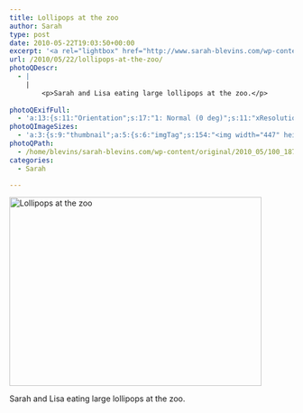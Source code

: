 ```yaml
---
title: Lollipops at the zoo
author: Sarah
type: post
date: 2010-05-22T19:03:50+00:00
excerpt: '<a rel="lightbox" href="http://www.sarah-blevins.com/wp-content/main/2010_05/100_1877.jpg" title="Lollipops at the zoo"><img width="447" height="335" alt="Lollipops at the zoo" src="/images/original/2010_05/100_1877.jpg" class="photoQexcerpt photoQLinkImg" /></a>'
url: /2010/05/22/lollipops-at-the-zoo/
photoQDescr:
  - |
    |
        <p>Sarah and Lisa eating large lollipops at the zoo.</p>
        
photoQExifFull:
  - 'a:13:{s:11:"Orientation";s:17:"1: Normal (0 deg)";s:11:"xResolution";s:2:"72";s:11:"yResolution";s:2:"72";s:14:"ResolutionUnit";s:4:"Inch";s:8:"Software";s:15:"QuickTime 7.6.6";s:8:"DateTime";s:19:"2010:05:23 17:28:12";s:12:"HostComputer";s:15:"Mac OS X 10.6.3";s:11:"ExifVersion";s:11:"version 2.2";s:16:"DateTimeOriginal";s:19:"2010:05:22 16:33:00";s:10:"ColorSpace";s:4:"sRGB";s:14:"ExifImageWidth";s:11:"1280 pixels";s:15:"ExifImageHeight";s:10:"960 pixels";s:20:"FocalLength35mmEquiv";s:0:"";}'
photoQImageSizes:
  - 'a:3:{s:9:"thumbnail";a:5:{s:6:"imgTag";s:154:"<img width="447" height="335" alt="Lollipops at the zoo" src="/images/original/2010_05/100_1877.jpg" class="PhotoQImg" />";s:6:"imgUrl";s:70:"/images/original/2010_05/100_1877.jpg";s:7:"imgPath";s:73:"/home/blevins/sarah-blevins.com/wp-content/thumbnail/2010_05/100_1877.jpg";s:8:"imgWidth";s:3:"447";s:9:"imgHeight";s:3:"335";}s:4:"main";a:5:{s:6:"imgTag";s:149:"<img width="700" height="525" alt="Lollipops at the zoo" src="http://www.sarah-blevins.com/wp-content/main/2010_05/100_1877.jpg" class="PhotoQImg" />";s:6:"imgUrl";s:65:"http://www.sarah-blevins.com/wp-content/main/2010_05/100_1877.jpg";s:7:"imgPath";s:68:"/home/blevins/sarah-blevins.com/wp-content/main/2010_05/100_1877.jpg";s:8:"imgWidth";s:3:"700";s:9:"imgHeight";s:3:"525";}s:8:"original";a:5:{s:6:"imgTag";s:154:"<img width="1280" height="960" alt="Lollipops at the zoo" src="/images/original/2010_05/100_1877.jpg" class="PhotoQImg" />";s:6:"imgUrl";s:69:"/images/original/2010_05/100_1877.jpg";s:7:"imgPath";s:72:"/home/blevins/sarah-blevins.com/wp-content/original/2010_05/100_1877.jpg";s:8:"imgWidth";s:4:"1280";s:9:"imgHeight";s:3:"960";}}'
photoQPath:
  - /home/blevins/sarah-blevins.com/wp-content/original/2010_05/100_1877.jpg
categories:
  - Sarah

---
```

<a rel="lightbox" href="/images/original/2010_05/100_1877.jpg" title="Lollipops at the zoo"><img width="447" height="335" alt="Lollipops at the zoo" src="/images/original/2010_05/100_1877.jpg" class="photoQcontent photoQLinkImg" /></a>

<div class="photoQDescr">
  <p>
    Sarah and Lisa eating large lollipops at the zoo.
  </p>
</div>